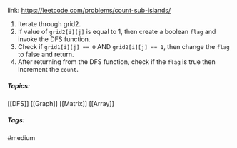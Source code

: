 link: https://leetcode.com/problems/count-sub-islands/

1. Iterate through grid2. 
2. If value of `grid2[i][j]` is equal to 1, then create a boolean `flag` and invoke the DFS function. 
3. Check if `grid1[i][j] == 0` AND `grid2[i][j] == 1`, then change the `flag` to false and return. 
4. After returning  from the DFS function, check if the `flag` is true then increment the `count`.

##### Topics:
[[DFS]] [[Graph]] [[Matrix]] [[Array]]

##### Tags:
#medium 
